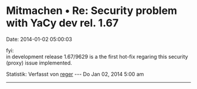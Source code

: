 Mitmachen • Re: Security problem with YaCy dev rel. 1.67
========================================================

Date: 2014-01-02 05:00:03

fyi:\
in development release 1.67/9629 is a the first hot-fix regaring this
security (proxy) issue implemented.

Statistik: Verfasst von
[reger](http://forum.yacy-websuche.de/memberlist.php?mode=viewprofile&u=8860)
--- Do Jan 02, 2014 5:00 am

------------------------------------------------------------------------
